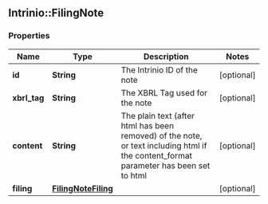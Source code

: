 ## Intrinio::FilingNote

### Properties
Name | Type | Description | Notes
------------ | ------------- | ------------- | -------------
**id** | **String** | The Intrinio ID of the note | [optional] 
**xbrl_tag** | **String** | The XBRL Tag used for the note | [optional] 
**content** | **String** | The plain text (after html has been removed) of the note, or text including html if the content_format parameter has been set to html | [optional] 
**filing** | [**FilingNoteFiling**](FilingNoteFiling.md) |  | [optional] 


